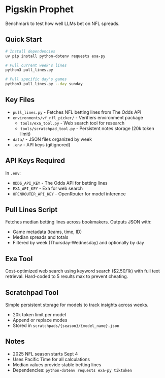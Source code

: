 # Pigskin Prophet

Benchmark to test how well LLMs bet on NFL spreads.

## Quick Start

```bash
# Install dependencies
uv pip install python-dotenv requests exa-py

# Pull current week's lines
python3 pull_lines.py

# Pull specific day's games
python3 pull_lines.py --day sunday
```

## Key Files

- `pull_lines.py` - Fetches NFL betting lines from The Odds API
- `environments/vf_nfl_picker/` - Verifiers environment package
  - `tools/exa_tool.py` - Web search tool for research
  - `tools/scratchpad_tool.py` - Persistent notes storage (20k token limit)
- `data/` - JSON files organized by week
- `.env` - API keys (gitignored)

## API Keys Required

In `.env`:
- `ODDS_API_KEY` - The Odds API for betting lines
- `EXA_API_KEY` - Exa for web search
- `OPENROUTER_API_KEY` - OpenRouter for model inference

## Pull Lines Script

Fetches median betting lines across bookmakers. Outputs JSON with:
- Game metadata (teams, time, ID)
- Median spreads and totals
- Filtered by week (Thursday-Wednesday) and optionally by day

## Exa Tool

Cost-optimized web search using keyword search ($2.50/1k) with full text retrieval. 
Hard-coded to 5 results max to prevent cheating.

## Scratchpad Tool

Simple persistent storage for models to track insights across weeks.
- 20k token limit per model
- Append or replace modes
- Stored in `scratchpads/{season}/{model_name}.json`

## Notes

- 2025 NFL season starts Sept 4
- Uses Pacific Time for all calculations
- Median values provide stable betting lines
- Dependencies: `python-dotenv requests exa-py tiktoken`